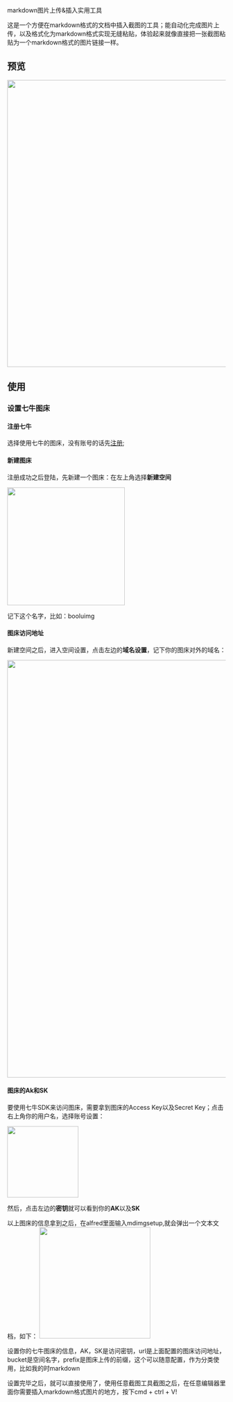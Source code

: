 markdown图片上传&插入实用工具

这是一个方便在markdown格式的文档中插入截图的工具；能自动化完成图片上传，以及格式化为markdown格式实现无缝粘贴，体验起来就像直接把一张截图粘贴为一个markdown格式的图片链接一样。
## 预览

<img src="http://7sbqce.com1.z0.glb.clouddn.com/markdownmarkdownimg.gif" width="660" />

## 使用

### 设置七牛图床
#### 注册七牛
选择使用七牛的图床，没有账号的话先[注册](https://portal.qiniu.com/signup?code=3ldifp9oti442);

#### 新建图床
注册成功之后登陆，先新建一个图床：在左上角选择**新建空间**

<img src="http://7sbqce.com1.z0.glb.clouddn.com/markdown/1447222213451.png" width="271"/>

记下这个名字，比如：booluimg

#### 图床访问地址
新建空间之后，进入空间设置，点击左边的**域名设置**，记下你的图床对外的域名：

<img src="http://7sbqce.com1.z0.glb.clouddn.com/markdown/1447222404913.png" width="960"/>

#### 图床的Ak和SK
要使用七牛SDK来访问图床，需要拿到图床的Access Key以及Secret Key；点击右上角你的用户名，选择账号设置：

<img src="http://7sbqce.com1.z0.glb.clouddn.com/markdown/1447222540299.png" width="164"/>

然后，点击左边的**密钥**就可以看到你的**AK**以及**SK**

以上图床的信息拿到之后，在alfred里面输入mdimgsetup,就会弹出一个文本文档，如下：
<img src="http://7sbqce.com1.z0.glb.clouddn.com/markdown/1447222708345.png" width="256"/>

设置你的七牛图床的信息，AK，SK是访问密钥，url是上面配置的图床访问地址，bucket是空间名字，prefix是图床上传的前缀，这个可以随意配置，作为分类使用，比如我的时markdown

设置完毕之后，就可以直接使用了，使用任意截图工具截图之后，在任意编辑器里面你需要插入markdown格式图片的地方，按下cmd + ctrl + V!





